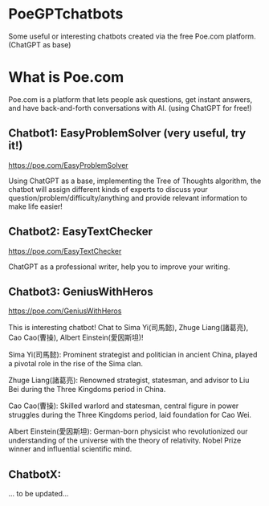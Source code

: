 # PoeGPTchatbots
Some useful or interesting chatbots created via the free Poe.com platform. (ChatGPT as base)

# What is Poe.com
Poe.com is a platform that lets people ask questions, get instant answers, and have back-and-forth conversations with AI.
(using ChatGPT for free!)


## Chatbot1: EasyProblemSolver (very useful, try it!)
https://poe.com/EasyProblemSolver

Using ChatGPT as a base, implementing the Tree of Thoughts algorithm, the chatbot will assign different kinds of experts to discuss your question/problem/difficulty/anything and provide relevant information to make life easier!

## Chatbot2: EasyTextChecker
https://poe.com/EasyTextChecker

ChatGPT as a professional writer, help you to improve your writing.

## Chatbot3: GeniusWithHeros
https://poe.com/GeniusWithHeros

This is interesting chatbot!
Chat to Sima Yi(司馬懿), Zhuge Liang(諸葛亮), Cao Cao(曹操), Albert Einstein(愛因斯坦)!

Sima Yi(司馬懿): Prominent strategist and politician in ancient China, played a pivotal role in the rise of the Sima clan.

Zhuge Liang(諸葛亮): Renowned strategist, statesman, and advisor to Liu Bei during the Three Kingdoms period in China.

Cao Cao(曹操): Skilled warlord and statesman, central figure in power struggles during the Three Kingdoms period, laid foundation for Cao Wei.

Albert Einstein(愛因斯坦): German-born physicist who revolutionized our understanding of the universe with the theory of relativity. Nobel Prize winner and influential scientific mind.

## ChatbotX: 
... to be updated...
